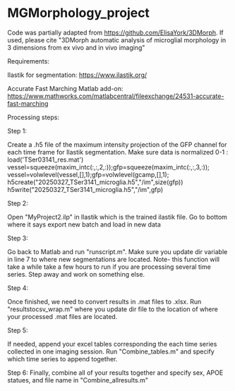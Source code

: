 # MGMorphology_project

Code was partially adapted from https://github.com/ElisaYork/3DMorph. If used, please cite  "3DMorph automatic analysis of microglial morphology in 3 dimensions from ex vivo and in vivo imaging"

Requirements:

Ilastik for segmentation: https://www.ilastik.org/

Accurate Fast Marching Matlab add-on: https://www.mathworks.com/matlabcentral/fileexchange/24531-accurate-fast-marching



Processing steps:

Step 1:

Create a .h5 file of the maximum intensity projection of the GFP channel for each time frame for Ilastik segmentation. Make sure data is normalized 0-1 : 
load('TSer03141_res.mat')
vessel=squeeze(maxim_intc(:,:,2,:));gfp=squeeze(maxim_intc(:,:,3,:));
vessel=volwlevel(vessel,[],1);gfp=volwlevel(gcamp,[],1);
h5create("20250327_TSer3141_microglia.h5","/im",size(gfp))
h5write("20250327_TSer3141_microglia.h5","/im",gfp)


Step 2:

Open "MyProject2.ilp" in Ilastik which is the trained ilastik file. Go to bottom where it says export new batch and load in new data

Step 3:

Go back to Matlab and run "runscript.m". Make sure you update dir variable in line 7 to where new segmentations are located. Note- this function will take a while take a few hours to run if you are processing several time series. Step away and work on something else. 

Step 4:

Once finished, we need to convert results in .mat files to .xlsx. Run "resultstocsv_wrap.m" where you update dir file to the location of where your processed .mat files are located.

Step 5: 

If needed, append your excel tables corresponding the each time series collected in one imaging session. Run "Combine_tables.m" and specify which time series to append together.

Step 6:
Finally, combine all of your results together and specify sex, APOE statues, and file name in "Combine_allresults.m"
